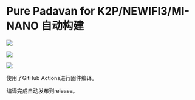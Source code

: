 # Pure Padavan for K2P/NEWIFI3/MI-NANO 自动构建
[![](https://github.com/SuzukiHonoka/Padavan-CI-Build/workflows/Padavan%20K2P%20CI/badge.svg)](https://github.com/SuzukiHonoka/Padavan-CI-Build/actions)

[![](https://github.com/SuzukiHonoka/Padavan-CI-Build/workflows/Padavan%20NEWIFI3%20CI/badge.svg)](https://github.com/SuzukiHonoka/Padavan-CI-Build/actions)

[![](https://github.com/SuzukiHonoka/Padavan-CI-Build/workflows/Padavan%20MI-NANO%20CI/badge.svg)](https://github.com/SuzukiHonoka/Padavan-CI-Build/actions)

使用了GitHub Actions进行固件编译。

编译完成自动发布到release。
